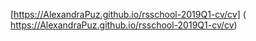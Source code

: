  [https://AlexandraPuz.github.io/rsschool-2019Q1-cv/cv] ( https://AlexandraPuz.github.io/rsschool-2019Q1-cv/cv)